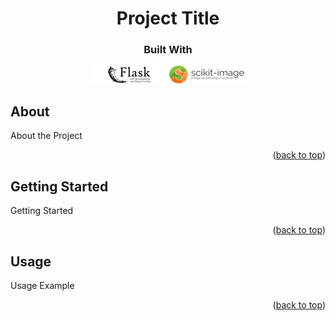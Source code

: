 <div align=center>

  # Project Title

  ### Built With
  
  [![Flask][flask-shield]][flask-url]
  [![ScikitImage][scikit-image-shield]][scikit-image-url]

</div>

## About

About the Project
<div align="right">

([back to top][readme-top])

</div>

## Getting Started

Getting Started
<div align="right">

([back to top][readme-top])

</div>

## Usage

Usage Example
<div align="right">

([back to top][readme-top])

</div>

[readme-top]: #readme-top

[flask-shield]: https://raw.githubusercontent.com/Pranav-Nagpure/Support-Repository/master/images/flask-shield.png "Flask"
[flask-url]: https://flask.palletsprojects.com/

[scikit-image-shield]: https://raw.githubusercontent.com/Pranav-Nagpure/Support-Repository/master/images/scikit-image-shield.png "Scikit-Image"
[scikit-image-url]: https://scikit-image.org/